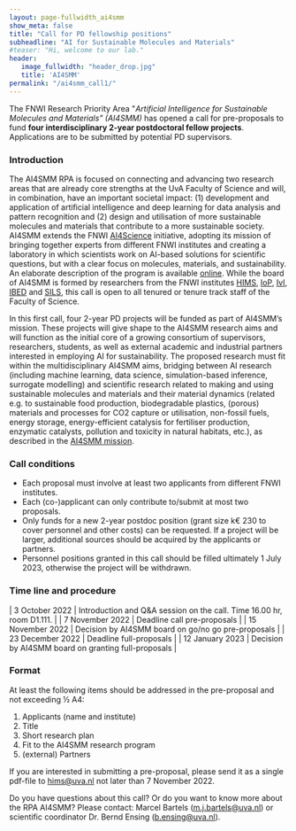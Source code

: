 ```yaml
---
layout: page-fullwidth_ai4smm 
show_meta: false
title: "Call for PD fellowship positions"
subheadline: "AI for Sustainable Molecules and Materials"
#teaser: "Hi, welcome to our lab."
header:
   image_fullwidth: "header_drop.jpg"
   title: 'AI4SMM'
permalink: "/ai4smm_call1/"
---
```


The FNWI Research Priority Area "*Artificial Intelligence for Sustainable Molecules and Materials" (AI4SMM)* has opened a call for  pre-proposals to fund **four interdisciplinary 2-year postdoctoral fellow projects**. Applications are to be submitted by potential PD supervisors.

### Introduction
The AI4SMM RPA is focused on connecting and advancing two research areas that are already core strengths at the UvA Faculty of Science and will, in combination, have an important societal impact: (1) development and application of artificial intelligence and deep learning for data analysis and pattern recognition and (2)  design and utilisation of more sustainable molecules and materials that contribute to a more sustainable society.  AI4SMM extends the FNWI [AI4Science][1] initiative, adopting its mission of bringing together experts from different FNWI institutes and creating a laboratory in which scientists work on AI-based solutions for scientific questions, but with a clear focus on molecules, materials, and sustainability. An elaborate description of the program is available [online][2].
While the board of AI4SMM is formed by researchers from the FNWI institutes [HIMS][3], [IoP][4], [IvI][5], [IBED][6] and [SILS][7], this call is open to all tenured or tenure track staff of the Faculty of Science. 

In this first call, four 2-year PD projects will be funded as part of AI4SMM’s mission. These projects will give shape to the AI4SMM research aims and will function as the initial core of a growing consortium of supervisors, researchers, students, as well as external academic and industrial partners interested in employing AI for sustainability. The proposed research must fit within the multidisciplinary AI4SMM aims, bridging between AI research (including machine learning, data science, simulation-based inference, surrogate modelling) and scientific research related to making and using sustainable molecules and materials and their material dynamics (related e.g. to sustainable food production, biodegradable plastics, (porous) materials and processes for CO2 capture or utilisation, non-fossil fuels, energy storage, energy-efficient catalysis for fertiliser production, enzymatic catalysts, pollution and toxicity in natural habitats, etc.), as described in the [AI4SMM mission][2]. 


### Call conditions
-	Each proposal must involve at least two applicants from different FNWI institutes.
-	Each (co-)applicant can only contribute to/submit at most two proposals.
-	Only funds for a new 2-year postdoc position (grant size k€ 230 to cover personnel and other costs) can be requested. If a project will be larger, additional sources should be acquired by the applicants or partners.
-	Personnel positions granted in this call should be filled ultimately 1 July 2023, otherwise the project will be withdrawn.


### Time line and procedure

 | 3 October 2022       | Introduction and Q&A session on the call. Time 16.00 hr, room D1.111. |
 | 7 November 2022    | Deadline call pre-proposals                      |
 | 15 November 2022 | Decision by AI4SMM board on go/no go pre-proposals |
 | 23 December 2022  | Deadline full-proposals  |
 | 12 January 2023       | Decision by AI4SMM board on granting full-proposals |

### Format

At least the following items should be addressed in the pre-proposal and not exceeding ½ A4:
 1. Applicants (name and institute)
 1. Title
 1. Short research plan
 1. Fit to the AI4SMM research program
 1. (external) Partners

If you are interested in submitting a pre-proposal, please send it as a single pdf-file to hims@uva.nl not later than 7 November 2022.
 
Do you have questions about this call? Or do you want to know more about the RPA AI4SMM? Please contact: Marcel Bartels (m.j.bartels@uva.nl) or scientific coordinator Dr. Bernd Ensing (b.ensing@uva.nl).

[1]: https://ai4science-amsterdam.github.io
[2]: https://ai4science-amsterdam.github.io/ai4smm_rpa
[3]: https://hims.uva.nl
[5]: https://iop.uva.nl
[4]: https://ivi.uva.nl
[6]: https://ibed.uva.nl
[7]: https://sils.uva.nl

